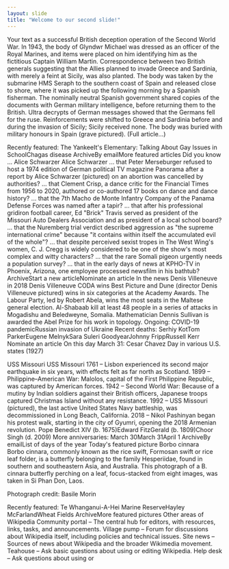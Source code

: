 ```yaml
---
layout: slide
title: "Welcome to our second slide!"
---
```

Your text
as a successful British deception operation of the Second World War. In 1943, the body of Glyndwr Michael was dressed as an officer of the Royal Marines, and items were placed on him identifying him as the fictitious Captain William Martin. Correspondence between two British generals suggesting that the Allies planned to invade Greece and Sardinia, with merely a feint at Sicily, was also planted. The body was taken by the submarine HMS Seraph to the southern coast of Spain and released close to shore, where it was picked up the following morning by a Spanish fisherman. The nominally neutral Spanish government shared copies of the documents with German military intelligence, before returning them to the British. Ultra decrypts of German messages showed that the Germans fell for the ruse. Reinforcements were shifted to Greece and Sardinia before and during the invasion of Sicily; Sicily received none. The body was buried with military honours in Spain (grave pictured). (Full article...)

Recently featured: The YankeeIt's Elementary: Talking About Gay Issues in SchoolChagas disease
ArchiveBy emailMore featured articles
Did you know ...
Alice Schwarzer
Alice Schwarzer
... that Peter Merseburger refused to host a 1974 edition of German political TV magazine Panorama after a report by Alice Schwarzer (pictured) on an abortion was cancelled by authorities?
... that Clement Crisp, a dance critic for the Financial Times from 1956 to 2020, authored or co-authored 17 books on dance and dance history?
... that the 7th Macho de Monte Infantry Company of the Panama Defense Forces was named after a tapir?
... that after his professional gridiron football career, Ed "Brick" Travis served as president of the Missouri Auto Dealers Association and as president of a local school board?
... that the Nuremberg trial verdict described aggression as "the supreme international crime" because "it contains within itself the accumulated evil of the whole"?
... that despite perceived sexist tropes in The West Wing's women, C. J. Cregg is widely considered to be one of the show's most complex and witty characters?
... that the rare Somali pigeon urgently needs a population survey?
... that in the early days of news at KPHO-TV in Phoenix, Arizona, one employee processed newsfilm in his bathtub?
ArchiveStart a new articleNominate an article
In the news
Denis Villeneuve in 2018
Denis Villeneuve
CODA wins Best Picture and Dune (director Denis Villeneuve pictured) wins in six categories at the Academy Awards.
The Labour Party, led by Robert Abela, wins the most seats in the Maltese general election.
Al-Shabaab kill at least 48 people in a series of attacks in Mogadishu and Beledweyne, Somalia.
Mathematician Dennis Sullivan is awarded the Abel Prize for his work in topology.
Ongoing: COVID-19 pandemicRussian invasion of Ukraine
Recent deaths: Serhiy KotTom ParkerEugene MelnykSara Suleri GoodyearJohnny FrippRussell Kerr
Nominate an article
On this day
March 31: Cesar Chavez Day in various U.S. states (1927)

USS Missouri
USS Missouri
1761 – Lisbon experienced its second major earthquake in six years, with effects felt as far north as Scotland.
1899 – Philippine–American War: Malolos, capital of the First Philippine Republic, was captured by American forces.
1942 – Second World War: Because of a mutiny by Indian soldiers against their British officers, Japanese troops captured Christmas Island without any resistance.
1992 – USS Missouri (pictured), the last active United States Navy battleship, was decommissioned in Long Beach, California.
2018 – Nikol Pashinyan began his protest walk, starting in the city of Gyumri, opening the 2018 Armenian revolution.
Pope Benedict XIV (b. 1675)Edward FitzGerald (b. 1809)Choor Singh (d. 2009)
More anniversaries: March 30March 31April 1
ArchiveBy emailList of days of the year
Today's featured picture
Borbo cinnara	
Borbo cinnara, commonly known as the rice swift, Formosan swift or rice leaf folder, is a butterfly belonging to the family Hesperiidae, found in southern and southeastern Asia, and Australia. This photograph of a B. cinnara butterfly perching on a leaf, focus-stacked from eight images, was taken in Si Phan Don, Laos.

Photograph credit: Basile Morin

Recently featured: Te Whanganui-A-Hei Marine ReserveHayley McFarlandWheat Fields
ArchiveMore featured pictures
Other areas of Wikipedia
Community portal – The central hub for editors, with resources, links, tasks, and announcements.
Village pump – Forum for discussions about Wikipedia itself, including policies and technical issues.
Site news – Sources of news about Wikipedia and the broader Wikimedia movement.
Teahouse – Ask basic questions about using or editing Wikipedia.
Help desk – Ask questions about using or
